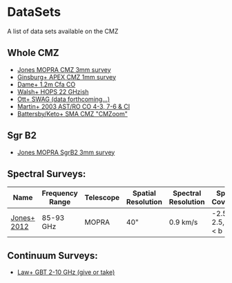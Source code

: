 # DataSets
A list of data sets available on the CMZ

## Whole CMZ

 * [Jones MOPRA CMZ 3mm survey](http://newt.phys.unsw.edu.au/mopracmz/)
 * [Ginsburg+ APEX CMZ 1mm survey](https://dataverse.harvard.edu/dataverse/APEX-CMZ-1mm)
 * [Dame+ 1.2m Cfa CO](https://dataverse.harvard.edu/dataset.xhtml?persistentId=hdl:10904/10006)
 * [Walsh+ HOPS 22 GHzish](http://awalsh.ivec.org/hops/public/index.php)
 * [Ott+ SWAG (data forthcoming...)](https://sites.google.com/site/atcaswag/home)
 * [Martin+ 2003 AST/RO CO 4-3, 7-6 & CI](https://www.cfa.harvard.edu/~aas/adair/www-docs/AST_RO/abc.html)
 * [Battersby/Keto+ SMA CMZ "CMZoom"](https://www.cfa.harvard.edu/sma/LargeScale/CMZ/)

## Sgr B2

 * [Jones MOPRA SgrB2 3mm survey](http://newt.phys.unsw.edu.au/mopracmz/survey.html#sgrb2_3mm_table)


## Spectral Surveys:
| Name | Frequency Range | Telescope | Spatial Resolution | Spectral Resolution | Spatial Coverage | Sensitivity | Named Targets | Lines |
|---|---|---|---|---|---|---|---|---|
| [Jones+ 2012](http://newt.phys.unsw.edu.au/mopracmz/)   | 85-93 GHz | MOPRA  | 40"  | 0.9 km/s  | -2.5 < l < 2.5, -0.5 < b < 0.5 | 42-83 mK/chan  | CMZ  | Lots  |


## Continuum Surveys:

 * [Law+ GBT 2-10 GHz (give or take)](https://dataverse.harvard.edu/dataset.xhtml?persistentId=doi:10.7910/DVN/28866)
